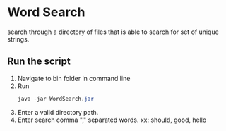 # Word Search 

search through a directory of files that is able to search for set of unique strings. 


## Run the script 

1. Navigate to bin folder in command line 
2. Run 
    ```java 
    java -jar WordSearch.jar
    ```
 3. Enter a valid directory path.
 4. Enter search comma "," separated words. xx: should, good, hello